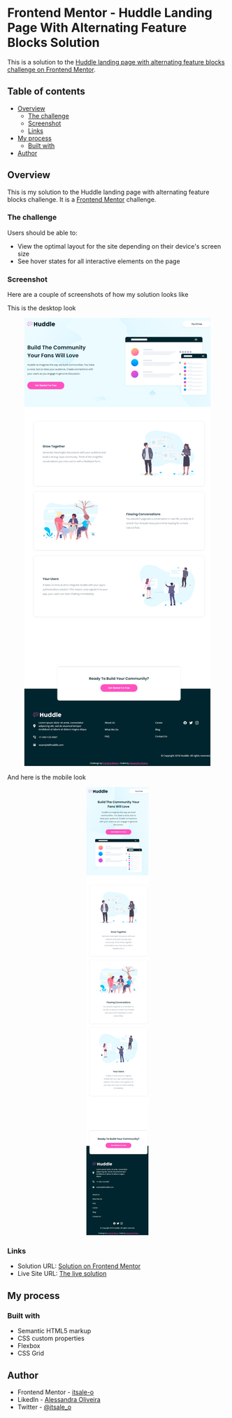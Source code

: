 # Frontend Mentor - Huddle Landing Page With Alternating Feature Blocks Solution

This is a solution to the [Huddle landing page with alternating feature blocks challenge on Frontend Mentor](https://www.frontendmentor.io/challenges/huddle-landing-page-with-alternating-feature-blocks-5ca5f5981e82137ec91a5100).

## Table of contents

- [Overview](#overview)
  - [The challenge](#the-challenge)
  - [Screenshot](#screenshot)
  - [Links](#links)
- [My process](#my-process)
  - [Built with](#built-with)
- [Author](#author)

## Overview

This is my solution to the Huddle landing page with alternating feature blocks challenge. It is a [Frontend Mentor](https://www.frontendmentor.io/home) challenge.

### The challenge

Users should be able to:

- View the optimal layout for the site depending on their device's screen size
- See hover states for all interactive elements on the page

### Screenshot

Here are a couple of screenshots of how my solution looks like

This is the desktop look 

<div align="center">

![](/images/desktop_solution.png)

</div>

And here is the mobile look

<div align="center">

![](/images/mobile_solution.png)

</div>


### Links

- Solution URL: [Solution on Frontend Mentor](https://your-solution-url.com)
- Live Site URL: [The live solution](https://your-live-site-url.com)

## My process

### Built with

- Semantic HTML5 markup
- CSS custom properties
- Flexbox
- CSS Grid

## Author

- Frontend Mentor - [itsale-o](https://www.frontendmentor.io/profile/itsale-o)
- LikedIn - [Alessandra Oliveira](https://www.linkedin.com/in/alessandra-santos-oliveira/)
- Twitter - [@itsale_o](https://twitter.com/itsale_o)
